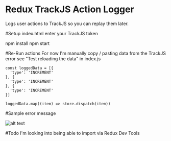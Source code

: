 # Redux TrackJS Action Logger
Logs user actions to TrackJS so you can replay them later.

#Setup
index.html enter your TrackJS token

npm install
npm start

#Re-Run actions
For now I'm manually copy / pasting data from the TrackJS error see "Test reloading the data" in index.js

```
const loggedData = [{
  'type': 'INCREMENT'
}, {
  'type': 'INCREMENT'
}, {
  'type': 'INCREMENT'
}]

loggedData.map((item) => store.dispatch(item))
```
#Sample error message

![alt text](https://github.com/timarney/redux-trackjs-logger/blob/master/images/error.png "Error Message")

#Todo
I'm looking into being able to import via Redux Dev Tools
